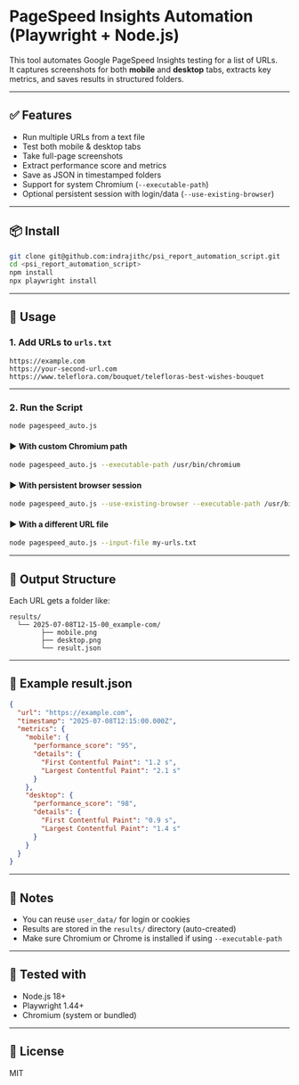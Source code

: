 # PageSpeed Insights Automation (Playwright + Node.js)

This tool automates Google PageSpeed Insights testing for a list of URLs.  
It captures screenshots for both **mobile** and **desktop** tabs, extracts key metrics, and saves results in structured folders.

---

## ✅ Features

- Run multiple URLs from a text file
- Test both mobile & desktop tabs
- Take full-page screenshots
- Extract performance score and metrics
- Save as JSON in timestamped folders
- Support for system Chromium (`--executable-path`)
- Optional persistent session with login/data (`--use-existing-browser`)

---

## 📦 Install

```bash
git clone git@github.com:indrajithc/psi_report_automation_script.git
cd <psi_report_automation_script>
npm install
npx playwright install
```

---

## 📄 Usage

### 1. Add URLs to `urls.txt`

```
https://example.com
https://your-second-url.com
https://www.teleflora.com/bouquet/telefloras-best-wishes-bouquet
```

---

### 2. Run the Script

```bash
node pagespeed_auto.js
```

#### ▶️ With custom Chromium path

```bash
node pagespeed_auto.js --executable-path /usr/bin/chromium
```

#### ▶️ With persistent browser session

```bash
node pagespeed_auto.js --use-existing-browser --executable-path /usr/bin/chromium
```

#### ▶️ With a different URL file

```bash
node pagespeed_auto.js --input-file my-urls.txt
```

---

## 📁 Output Structure

Each URL gets a folder like:

```
results/
  └── 2025-07-08T12-15-00_example-com/
        ├── mobile.png
        ├── desktop.png
        └── result.json
```

---

## 📘 Example result.json

```json
{
  "url": "https://example.com",
  "timestamp": "2025-07-08T12:15:00.000Z",
  "metrics": {
    "mobile": {
      "performance_score": "95",
      "details": {
        "First Contentful Paint": "1.2 s",
        "Largest Contentful Paint": "2.1 s"
      }
    },
    "desktop": {
      "performance_score": "98",
      "details": {
        "First Contentful Paint": "0.9 s",
        "Largest Contentful Paint": "1.4 s"
      }
    }
  }
}
```

---

## 📌 Notes

- You can reuse `user_data/` for login or cookies
- Results are stored in the `results/` directory (auto-created)
- Make sure Chromium or Chrome is installed if using `--executable-path`

---

## 🧪 Tested with

- Node.js 18+
- Playwright 1.44+
- Chromium (system or bundled)

---

## 📜 License

MIT
